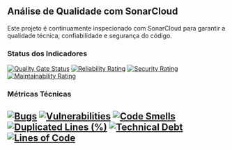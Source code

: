 ## Análise de Qualidade com SonarCloud

Este projeto é continuamente inspecionado com SonarCloud para garantir a qualidade técnica, confiabilidade e segurança do código.

### Status dos Indicadores

[![Quality Gate Status](https://sonarcloud.io/api/project_badges/measure?project=stalse-dev_subidopro&metric=alert_status&token=4ab2c9812f4169a17e6e69ad7078039c8e1202ba)](https://sonarcloud.io/summary/new_code?id=stalse-dev_subidopro)
[![Reliability Rating](https://sonarcloud.io/api/project_badges/measure?project=stalse-dev_subidopro&metric=reliability_rating&token=4ab2c9812f4169a17e6e69ad7078039c8e1202ba)](https://sonarcloud.io/summary/new_code?id=stalse-dev_subidopro)
[![Security Rating](https://sonarcloud.io/api/project_badges/measure?project=stalse-dev_subidopro&metric=security_rating&token=4ab2c9812f4169a17e6e69ad7078039c8e1202ba)](https://sonarcloud.io/summary/new_code?id=stalse-dev_subidopro)
[![Maintainability Rating](https://sonarcloud.io/api/project_badges/measure?project=stalse-dev_subidopro&metric=sqale_rating&token=4ab2c9812f4169a17e6e69ad7078039c8e1202ba)](https://sonarcloud.io/summary/new_code?id=stalse-dev_subidopro)

### Métricas Técnicas

[![Bugs](https://sonarcloud.io/api/project_badges/measure?project=stalse-dev_subidopro&metric=bugs&token=4ab2c9812f4169a17e6e69ad7078039c8e1202ba)](https://sonarcloud.io/summary/new_code?id=stalse-dev_subidopro)
[![Vulnerabilities](https://sonarcloud.io/api/project_badges/measure?project=stalse-dev_subidopro&metric=vulnerabilities&token=4ab2c9812f4169a17e6e69ad7078039c8e1202ba)](https://sonarcloud.io/summary/new_code?id=stalse-dev_subidopro)
[![Code Smells](https://sonarcloud.io/api/project_badges/measure?project=stalse-dev_subidopro&metric=code_smells&token=4ab2c9812f4169a17e6e69ad7078039c8e1202ba)](https://sonarcloud.io/summary/new_code?id=stalse-dev_subidopro)
[![Duplicated Lines (%)](https://sonarcloud.io/api/project_badges/measure?project=stalse-dev_subidopro&metric=duplicated_lines_density&token=4ab2c9812f4169a17e6e69ad7078039c8e1202ba)](https://sonarcloud.io/summary/new_code?id=stalse-dev_subidopro)
[![Technical Debt](https://sonarcloud.io/api/project_badges/measure?project=stalse-dev_subidopro&metric=sqale_index&token=4ab2c9812f4169a17e6e69ad7078039c8e1202ba)](https://sonarcloud.io/summary/new_code?id=stalse-dev_subidopro)
[![Lines of Code](https://sonarcloud.io/api/project_badges/measure?project=stalse-dev_subidopro&metric=ncloc&token=4ab2c9812f4169a17e6e69ad7078039c8e1202ba)](https://sonarcloud.io/summary/new_code?id=stalse-dev_subidopro)
---
